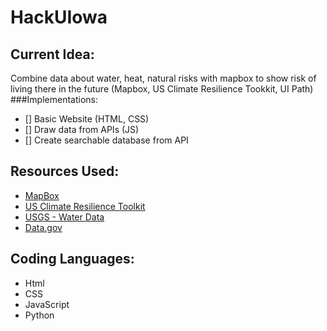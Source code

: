 # HackUIowa
## Current Idea:
  Combine data about water, heat, natural risks with mapbox to show risk of living there in the future (Mapbox, US Climate Resilience Tookkit, UI Path)
  ###Implementations: 
  - [] Basic Website (HTML, CSS)
  - [] Draw data from APIs (JS)
  - [] Create searchable database from API

## Resources Used:
* [MapBox](https://www.mapbox.com/)
* [US Climate Resilience Toolkit](https://toolkit.climate.gov/tools)
* [USGS - Water Data](https://waterdata.usgs.gov/nwis)
* [Data.gov](https://catalog.data.gov/dataset)


## Coding Languages: 
* Html
* CSS 
* JavaScript
* Python

